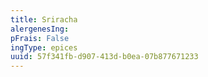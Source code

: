 ```yaml
---
title: Sriracha
alergenesIng:
pFrais: False
ingType: epices
uuid: 57f341fb-d907-413d-b0ea-07b877671233
---
```

